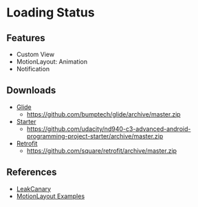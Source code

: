 # Loading Status

## Features

- Custom View
- MotionLayout: Animation
- Notification

## Downloads

- [Glide](https://github.com/bumptech/glide)
  - https://github.com/bumptech/glide/archive/master.zip
- [Starter](https://github.com/udacity/nd940-c3-advanced-android-programming-project-starter)
  - https://github.com/udacity/nd940-c3-advanced-android-programming-project-starter/archive/master.zip
- [Retrofit](https://github.com/square/retrofit)
  - https://github.com/square/retrofit/archive/master.zip

## References

- [LeakCanary](https://square.github.io/leakcanary/#:~:text=LeakCanary%20is%20a%20memory%20leak,developers%20dramatically%20reduce%20OutOfMemoryError%20crashes.)
- [MotionLayout Examples](https://developer.android.com/develop/ui/views/animations/motionlayout/examples)

